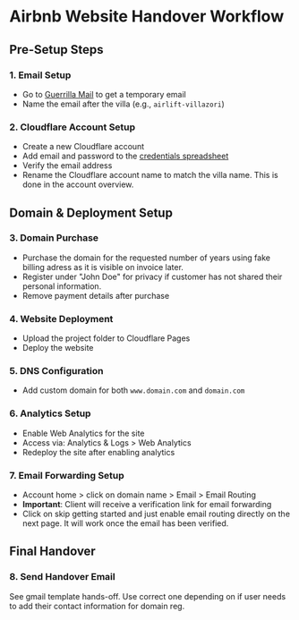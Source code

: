 # Airbnb Website Handover Workflow

## Pre-Setup Steps

### 1. Email Setup

- Go to [Guerrilla Mail](https://www.guerrillamail.com/) to get a temporary email
- Name the email after the villa (e.g., `airlift-villazori`)

### 2. Cloudflare Account Setup

- Create a new Cloudflare account
- Add email and password to the [credentials spreadsheet](https://docs.google.com/spreadsheets/d/18Co4IN-iwzo5Pd9ntBviQocYAMOIT1fFhlVmfJ6JZoE/edit?gid=0#gid=0)
- Verify the email address
- Rename the Cloudflare account name to match the villa name. This is done in the account overview.

## Domain & Deployment Setup

### 3. Domain Purchase

- Purchase the domain for the requested number of years using fake billing adress as it is visible on invoice later.
- Register under "John Doe" for privacy if customer has not shared their personal information.
- Remove payment details after purchase

### 4. Website Deployment

- Upload the project folder to Cloudflare Pages
- Deploy the website

### 5. DNS Configuration

- Add custom domain for both `www.domain.com` and `domain.com`

### 6. Analytics Setup

- Enable Web Analytics for the site
- Access via: Analytics & Logs > Web Analytics
- Redeploy the site after enabling analytics

### 7. Email Forwarding Setup

- Account home > click on domain name > Email > Email Routing
- **Important**: Client will receive a verification link for email forwarding
- Click on skip getting started and just enable email routing directly on the next page. It will work once the email has been verified.

## Final Handover

### 8. Send Handover Email

See gmail template hands-off. Use correct one depending on if user needs to add their contact information for domain reg.
